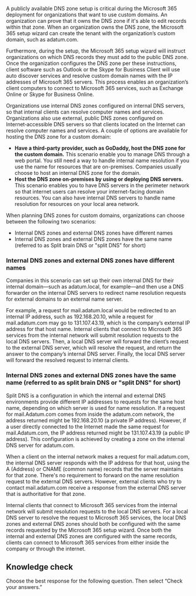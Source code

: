 A publicly available DNS zone setup is critical during the Microsoft 365 deployment for organizations that want to use custom domains. An organization can prove that it owns the DNS zone if it's able to edit records within that zone. When an organization owns the DNS zone, the Microsoft 365 setup wizard can create the tenant with the organization’s custom domain, such as adatum.com.

Furthermore, during the setup, the Microsoft 365 setup wizard will instruct organizations on which DNS records they must add to the public DNS zone. Once the organization configures the DNS zone per these instructions, client software such as Outlook or the Skype for Business Client will use auto discover services and resolve custom domain names with the IP addresses of Microsoft 365 servers. This process enables an organization’s client computers to connect to Microsoft 365 services, such as Exchange Online or Skype for Business Online.

Organizations use internal DNS zones configured on internal DNS servers, so that internal clients can resolve computer names and services. Organizations also use external, public DNS zones configured on Internet‑accessible DNS servers so that clients located on the Internet can resolve computer names and services. A couple of options are available for hosting the DNS zone for a custom domain:

 *  **Have a third-party provider, such as GoDaddy, host the DNS zone for the custom domain.** This scenario enable you to manage DNS through a web portal. You still need a way to handle internal name resolution if you use the name for resources that are on-premises. Companies usually choose to host an internal DNS zone for the domain.
 *  **Host the DNS zone on-premises by using or deploying DNS servers.** This scenario enables you to have DNS servers in the perimeter network so that internet users can resolve your internet-facing domain resources. You can also have internal DNS servers to handle name resolution for resources on your local area network.

When planning DNS zones for custom domains, organizations can choose between the following two scenarios:

 *  Internal DNS zones and external DNS zones have different names
 *  Internal DNS zones and external DNS zones have the same name (referred to as Split brain DNS or "split DNS" for short)

### Internal DNS zones and external DNS zones have different names

Companies in this scenario can set up their own internal DNS for their internal domain—such as adatum.local, for example—and then use a DNS forwarder on the internal DNS servers to redirect name resolution requests for external domains to an external name server.

For example, a request for mail.adatum.local would be redirected to an internal IP address, such as 192.168.20.10, while a request for mail.adatum.com may go to 131.107.43.19, which is the company’s external IP address for that host name. Internal clients that connect to Microsoft 365 services from the internal network will submit resolution requests to the local DNS servers. Then, a local DNS server will forward the client’s request to the external DNS server, which will resolve the request, and return the answer to the company’s internal DNS server. Finally, the local DNS server will forward the resolved request to internal clients.

### Internal DNS zones and external DNS zones have the same name (referred to as split brain DNS or "split DNS" for short)

Split DNS is a configuration in which the internal and external DNS environments provide different IP addresses to requests for the same host name, depending on which server is used for name resolution. If a request for mail.Adatum.com comes from inside the adatum.com network, the address returned might be 192.168.20.10 (a private IP address). However, if a user directly connected to the Internet made the same request for mail.Adatum.com, the IP address returned might be 131.107.43.19 (a public IP address). This configuration is achieved by creating a zone on the internal DNS server for adatum.com.

When a client on the internal network makes a request for mail.adatum.com, the internal DNS server responds with the IP address for that host, using the A (Address) or CNAME (common name) records that the server maintains for that zone. There's no requirement to forward on the name resolution request to the external DNS servers. However, external clients who try to contact mail.adatum.com receive a response from the external DNS server that is authoritative for that zone.

Internal clients that connect to Microsoft 365 services from the internal network will submit resolution requests to the local DNS servers. For a local DNS server to resolve the request to Microsoft 365 services, the local DNS zones and external DNS zones should both be configured with the same records requested by the Microsoft 365 setup wizard. Once both the internal and external DNS zones are configured with the same records, clients can connect to Microsoft 365 services from either inside the company or through the internet.

## Knowledge check

Choose the best response for the following question. Then select “Check your answers.”